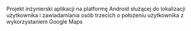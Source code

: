 Projekt inżynierski aplikacji na platformę Android służącej do lokalizacji użytkownika i zawiadamiania osób trzecich o położeniu użytkownika z wykorzystaniem Google Maps